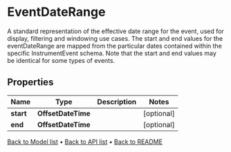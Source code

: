 

# EventDateRange

A standard representation of the effective date range for the event, used for display, filtering and windowing use cases. The start and end values for the eventDateRange are mapped from the particular dates contained within the specific InstrumentEvent schema. Note that the start and end values may be identical for some types of events.

## Properties

| Name | Type | Description | Notes |
|------------ | ------------- | ------------- | -------------|
|**start** | **OffsetDateTime** |  |  [optional] |
|**end** | **OffsetDateTime** |  |  [optional] |



[Back to Model list](../README.md#documentation-for-models) &#8226; [Back to API list](../README.md#documentation-for-api-endpoints) &#8226; [Back to README](../README.md)


